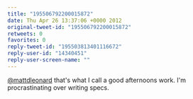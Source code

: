 ```yaml
---
title: "195506792200015872"
date: Thu Apr 26 13:37:06 +0000 2012
original-tweet-id: "195506792200015872"
retweets: 0
favorites: 0
reply-tweet-id: "195503813401116672"
reply-user-id: "14340451"
reply-user-screen-name: ""
---
```

<a href="https://twitter.com/mattdleonard">@mattdleonard</a> that's what I call a good afternoons work. I'm procrastinating over writing specs.
